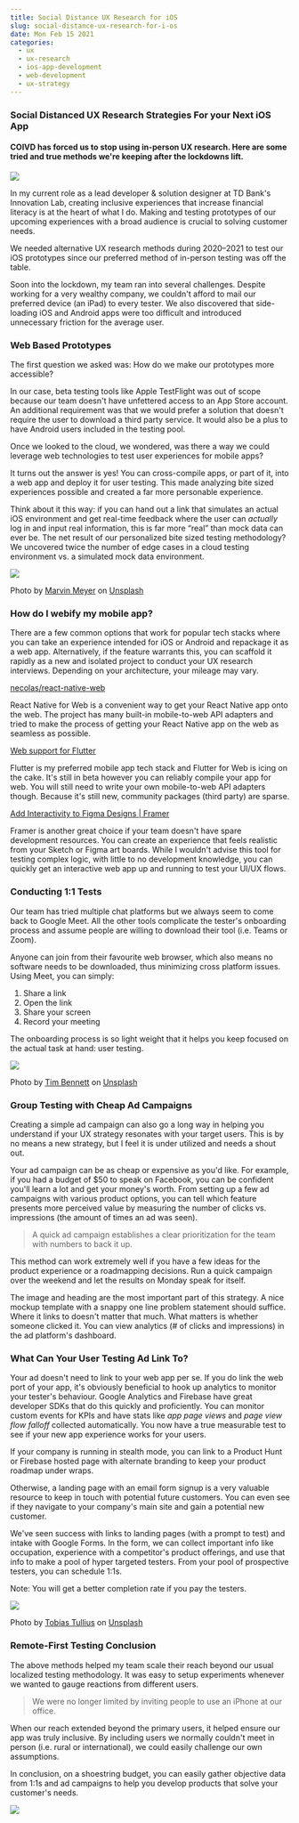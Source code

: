 ```yaml
---
title: Social Distance UX Research for iOS
slug: social-distance-ux-research-for-i-os
date: Mon Feb 15 2021
categories:
  - ux
  - ux-research
  - ios-app-development
  - web-development
  - ux-strategy
---
```


### **Social Distanced UX Research Strategies For your Next iOS App**

#### COIVD has forced us to stop using in-person UX research. Here are some tried and true methods we're keeping after the lockdowns lift.

![](https://cdn-images-1.medium.com/max/1024/1*QhFcMBr0zov772nR8lhxIQ.jpeg)

In my current role as a lead developer & solution designer at TD Bank's Innovation Lab, creating inclusive experiences that increase financial literacy is at the heart of what I do. Making and testing prototypes of our upcoming experiences with a broad audience is crucial to solving customer needs.

We needed alternative UX research methods during 2020–2021 to test our iOS prototypes since our preferred method of in-person testing was off the table.

Soon into the lockdown, my team ran into several challenges. Despite working for a very wealthy company, we couldn't afford to mail our preferred device (an iPad) to every tester. We also discovered that side-loading iOS and Android apps were too difficult and introduced unnecessary friction for the average user.

### Web Based Prototypes

The first question we asked was: How do we make our prototypes more accessible?

In our case, beta testing tools like Apple TestFlight was out of scope because our team doesn't have unfettered access to an App Store account. An additional requirement was that we would prefer a solution that doesn't require the user to download a third party service. It would also be a plus to have Android users included in the testing pool.

Once we looked to the cloud, we wondered, was there a way we could leverage web technologies to test user experiences for mobile apps?

It turns out the answer is yes! You can cross-compile apps, or part of it, into a web app and deploy it for user testing. This made analyzing bite sized experiences possible and created a far more personable experience.

Think about it this way: if you can hand out a link that simulates an actual iOS environment and get real-time feedback where the user can _actually_ log in and input real information, this is far more “real” than mock data can ever be. The net result of our personalized bite sized testing methodology? We uncovered twice the number of edge cases in a cloud testing environment vs. a simulated mock data environment.

![](https://cdn-images-1.medium.com/max/1024/0*n2Cny-cRQV8rREJ1)

Photo by [Marvin Meyer](https://unsplash.com/@marvelous?utm_source=medium&utm_medium=referral) on [Unsplash](https://unsplash.com?utm_source=medium&utm_medium=referral)

### How do I webify my mobile app?

There are a few common options that work for popular tech stacks where you can take an experience intended for iOS or Android and repackage it as a web app. Alternatively, if the feature warrants this, you can scaffold it rapidly as a new and isolated project to conduct your UX research interviews. Depending on your architecture, your mileage may vary.

[necolas/react-native-web](https://github.com/necolas/react-native-web)

React Native for Web is a convenient way to get your React Native app onto the web. The project has many built-in mobile-to-web API adapters and tried to make the process of getting your React Native app on the web as seamless as possible.

[Web support for Flutter](https://flutter.dev/web)

Flutter is my preferred mobile app tech stack and Flutter for Web is icing on the cake. It's still in beta however you can reliably compile your app for web. You will still need to write your own mobile-to-web API adapters though. Because it's still new, community packages (third party) are sparse.

[Add Interactivity to Figma Designs | Framer](https://www.framer.com/figma/)

Framer is another great choice if your team doesn't have spare development resources. You can create an experience that feels realistic from your Sketch or Figma art boards. While I wouldn't advise this tool for testing complex logic, with little to no development knowledge, you can quickly get an interactive web app up and running to test your UI/UX flows.

### Conducting 1:1 Tests

Our team has tried multiple chat platforms but we always seem to come back to Google Meet. All the other tools complicate the tester's onboarding process and assume people are willing to download their tool (i.e. Teams or Zoom).

Anyone can join from their favourite web browser, which also means no software needs to be downloaded, thus minimizing cross platform issues. Using Meet, you can simply:

1.  Share a link
2.  Open the link
3.  Share your screen
4.  Record your meeting

The onboarding process is so light weight that it helps you keep focused on the actual task at hand: user testing.

![](https://cdn-images-1.medium.com/max/1024/0*J9T-onMuGoV2s49c)

Photo by [Tim Bennett](https://unsplash.com/@timbennettcreative?utm_source=medium&utm_medium=referral) on [Unsplash](https://unsplash.com?utm_source=medium&utm_medium=referral)

### Group Testing with Cheap Ad Campaigns

Creating a simple ad campaign can also go a long way in helping you understand if your UX strategy resonates with your target users. This is by no means a new strategy, but I feel it is under utilized and needs a shout out.

Your ad campaign can be as cheap or expensive as you'd like. For example, if you had a budget of $50 to speak on Facebook, you can be confident you'll learn a lot and get your money's worth. From setting up a few ad campaigns with various product options, you can tell which feature presents more perceived value by measuring the number of clicks vs. impressions (the amount of times an ad was seen).

> A quick ad campaign establishes a clear prioritization for the team with numbers to back it up.

This method can work extremely well if you have a few ideas for the product experience or a roadmapping decisions. Run a quick campaign over the weekend and let the results on Monday speak for itself.

The image and heading are the most important part of this strategy. A nice mockup template with a snappy one line problem statement should suffice. Where it links to doesn't matter that much. What matters is whether someone clicked it. You can view analytics (# of clicks and impressions) in the ad platform's dashboard.

### What Can Your User Testing Ad Link To?

Your ad doesn't need to link to your web app per se. If you do link the web port of your app, it's obviously beneficial to hook up analytics to monitor your tester's behaviour. Google Analytics and Firebase have great developer SDKs that do this quickly and proficiently. You can monitor custom events for KPIs and have stats like _app page views_ and _page view flow falloff_ collected automatically. You now have a true measurable test to see if your new app experience works for your users.

If your company is running in stealth mode, you can link to a Product Hunt or Firebase hosted page with alternate branding to keep your product roadmap under wraps.

Otherwise, a landing page with an email form signup is a very valuable resource to keep in touch with potential future customers. You can even see if they navigate to your company's main site and gain a potential new customer.

We've seen success with links to landing pages (with a prompt to test) and intake with Google Forms. In the form, we can collect important info like occupation, experience with a competitor's product offerings, and use that info to make a pool of hyper targeted testers. From your pool of prospective testers, you can schedule 1:1s.

Note: You will get a better completion rate if you pay the testers.

![](https://cdn-images-1.medium.com/max/1024/0*No4eX4t4f0i-wLEn)

Photo by [Tobias Tullius](https://unsplash.com/@tobiastu?utm_source=medium&utm_medium=referral) on [Unsplash](https://unsplash.com?utm_source=medium&utm_medium=referral)

### Remote-First Testing Conclusion

The above methods helped my team scale their reach beyond our usual localized testing methodology. It was easy to setup experiments whenever we wanted to gauge reactions from different users.

> We were no longer limited by inviting people to use an iPhone at our office.

When our reach extended beyond the primary users, it helped ensure our app was truly inclusive. By including users we normally couldn't meet in person (i.e. rural or international), we could easily challenge our own assumptions.

In conclusion, on a shoestring budget, you can easily gather objective data from 1:1s and ad campaigns to help you develop products that solve your customer's needs.

![](https://medium.com/_/stat?event=post.clientViewed&referrerSource=full_rss&postId=7cfb9bea9dfa)
